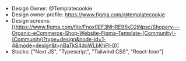 - Design Owner: @Templatecookie
- Design owner profile: https://www.figma.com/@templatecookie
- Design screens: [(https://www.figma.com/file/Fnox0EF3NHRE95kD2jNpsc/Shopery---Organic-eCommerce-Shop-Website-Figma-Template-(Community)-(Community)?type=design&node-id=1-4&mode=design&t=nBaTkS4dqWLbKhFI-0)]
- Stacks: ["Next JS", "Typescript", "Tailwind CSS", "React-Icon"]
